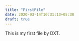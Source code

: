 ```yaml
---
title: "FirstFile"
date: 2020-03-14T10:31:13+05:30
draft: true
---
```


This is my first file by DXT.